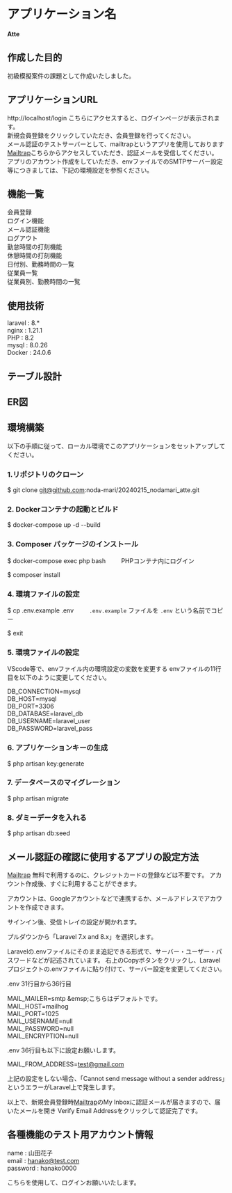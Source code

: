 # アプリケーション名
**Atte**

## 作成した目的
初級模擬案件の課題として作成いたしました。

## アプリケーションURL
http://localhost/login
こちらにアクセスすると、ログインページが表示されます。  
新規会員登録をクリックしていただき、会員登録を行ってください。  
メール認証のテストサーバーとして、mailtrapというアプリを使用しております  
[Mailtrap](https://mailtrap.io/)こちらからアクセスしていただき、認証メールを受信してください。  
アプリのアカウント作成をしていただき、envファイルでのSMTPサーバー設定等につきましては、下記の環境設定を参照ください。


## 機能一覧
会員登録  
ログイン機能  
メール認証機能  
ログアウト  
勤怠時間の打刻機能  
休憩時間の打刻機能  
日付別、勤務時間の一覧  
従業員一覧  
従業員別、勤務時間の一覧  

## 使用技術
laravel : 8.*  
nginx : 1.21.1  
PHP : 8.2  
mysql : 8.0.26  
Docker : 24.0.6  

## テーブル設計


## ER図


## 環境構築
以下の手順に従って、ローカル環境でこのアプリケーションをセットアップしてください。

### 1.リポジトリのクローン
$ git clone git@github.com:noda-mari/20240215_nodamari_atte.git

### 2. Dockerコンテナの起動とビルド
$ docker-compose up -d --build

### 3. Composer パッケージのインストール
$ docker-compose exec php bash &emsp;&emsp; PHPコンテナ内にログイン

$ composer install

### 4. 環境ファイルの設定
$ cp .env.example .env              &emsp;&emsp; `.env.example` ファイルを `.env` という名前でコピー

$ exit

### 5. 環境ファイルの設定

VScode等で、envファイル内の環境設定の変数を変更する
envファイルの11行目を以下のように変更してください。

DB_CONNECTION=mysql  
DB_HOST=mysql  
DB_PORT=3306  
DB_DATABASE=laravel_db  
DB_USERNAME=laravel_user  
DB_PASSWORD=laravel_pass  

### 6. アプリケーションキーの生成
$ php artisan key:generate

### 7. データベースのマイグレーション
$ php artisan migrate

### 8. ダミーデータを入れる
$ php artisan db:seed

## メール認証の確認に使用するアプリの設定方法

[Mailtrap](https://mailtrap.io/)
無料で利用するのに、クレジットカードの登録などは不要です。
アカウント作成後、すぐに利用することができます。

アカウントは、Googleアカウントなどで連携するか、メールアドレスでアカウントを作成できます。

サインイン後、受信トレイの設定が開かれます。

プルダウンから「Laravel 7.x and 8.x」を選択します。

Laravelの.envファイルにそのまま追記できる形式で、サーバー・ユーザー・パスワードなどが記述されています。
右上のCopyボタンをクリックし、Laravelプロジェクトの.envファイルに貼り付けて、サーバー設定を変更してください。

.env 31行目から36行目

MAIL_MAILER=smtp    \&emsp;こちらはデフォルトです。  
MAIL_HOST=mailhog  
MAIL_PORT=1025  
MAIL_USERNAME=null  
MAIL_PASSWORD=null  
MAIL_ENCRYPTION=null  

.env 36行目も以下に設定お願いします。

MAIL_FROM_ADDRESS=test@gmail.com

上記の設定をしない場合、「Cannot send message without a sender address」というエラーがLaravel上で発生します。

以上で、新規会員登録時[Mailtrap](https://mailtrap.io/)のMy Inboxに認証メールが届きますので、届いたメールを開き
Verify Email Addressをクリックして認証完了です。

## 各種機能のテスト用アカウント情報

name : 山田花子  
email : hanako@test.com  
password : hanako0000  

こちらを使用して、ログインお願いいたします。











